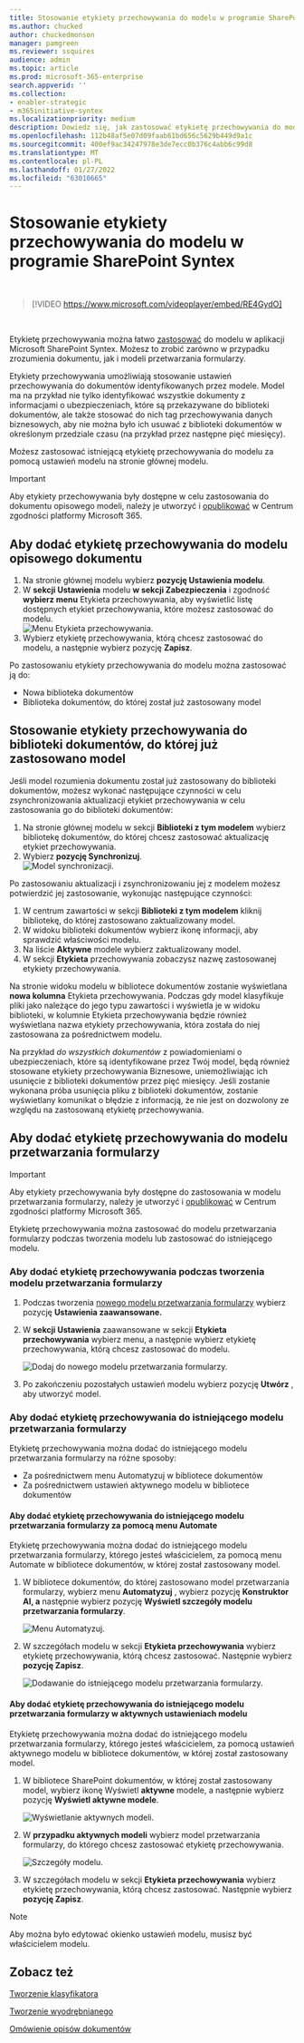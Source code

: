 ```yaml
---
title: Stosowanie etykiety przechowywania do modelu w programie SharePoint Syntex
ms.author: chucked
author: chuckedmonson
manager: pamgreen
ms.reviewer: ssquires
audience: admin
ms.topic: article
ms.prod: microsoft-365-enterprise
search.appverid: ''
ms.collection:
- enabler-strategic
- m365initiative-syntex
ms.localizationpriority: medium
description: Dowiedz się, jak zastosować etykietę przechowywania do modelu w programie SharePoint Syntex.
ms.openlocfilehash: 112b48af5e07d09faab61bd656c5629b449d9a1c
ms.sourcegitcommit: 400ef9ac34247978e3de7ecc0b376c4abb6c99d8
ms.translationtype: MT
ms.contentlocale: pl-PL
ms.lasthandoff: 01/27/2022
ms.locfileid: "63010665"
---
```

# <a name="apply-a-retention-label-to-a-model-in-sharepoint-syntex"></a>Stosowanie etykiety przechowywania do modelu w programie SharePoint Syntex

</br>

> [!VIDEO https://www.microsoft.com/videoplayer/embed/RE4GydO]  

</br>


Etykietę przechowywania można łatwo [zastosować](../compliance/retention.md) do modelu w aplikacji Microsoft SharePoint Syntex. Możesz to zrobić zarówno w przypadku zrozumienia dokumentu, jak i modeli przetwarzania formularzy.

Etykiety przechowywania umożliwiają stosowanie ustawień przechowywania do dokumentów identyfikowanych przez modele.  Model ma na przykład nie tylko identyfikować wszystkie dokumenty  z informacjami o ubezpieczeniach, które są przekazywane do biblioteki dokumentów, ale  także stosować do nich tag przechowywania danych biznesowych, aby nie można było ich usuwać z biblioteki dokumentów w określonym przedziale czasu (na przykład przez następne pięć miesięcy).

Możesz zastosować istniejącą etykietę przechowywania do modelu za pomocą ustawień modelu na stronie głównej modelu. 

> [!Important]
> Aby etykiety przechowywania były dostępne w celu zastosowania do dokumentu opisowego modeli, należy je utworzyć [](../compliance/file-plan-manager.md#create-retention-labels) i [opublikować](../compliance/create-apply-retention-labels.md#how-to-publish-retention-labels) w Centrum zgodności platformy Microsoft 365.

## <a name="to-add-a-retention-label-to-a-document-understanding-model"></a>Aby dodać etykietę przechowywania do modelu opisowego dokumentu

1. Na stronie głównej modelu wybierz **pozycję Ustawienia modelu**.</br>
2. W **sekcji Ustawienia** modelu **w sekcji Zabezpieczenia** i zgodność **wybierz menu** Etykieta przechowywania, aby wyświetlić listę dostępnych etykiet przechowywania, które możesz zastosować do modelu.</br>
 ![Menu Etykieta przechowywania.](../media/content-understanding/retention-labels-menu.png)</br> 
3. Wybierz etykietę przechowywania, którą chcesz zastosować do modelu, a następnie wybierz pozycję **Zapisz**.</br>

Po zastosowaniu etykiety przechowywania do modelu można zastosować ją do:
- Nowa biblioteka dokumentów
- Biblioteka dokumentów, do której został już zastosowany model
 
## <a name="apply-the-retention-label-to-a-document-library-to-which-the-model-is-already-applied"></a>Stosowanie etykiety przechowywania do biblioteki dokumentów, do której już zastosowano model

Jeśli model rozumienia dokumentu został już zastosowany do biblioteki dokumentów, możesz wykonać następujące czynności w celu zsynchronizowania aktualizacji etykiet przechowywania w celu zastosowania go do biblioteki dokumentów:</br>

1. Na stronie głównej modelu w sekcji **Biblioteki z tym modelem** wybierz bibliotekę dokumentów, do której chcesz zastosować aktualizację etykiet przechowywania. </br> 
2. Wybierz **pozycję Synchronizuj**. </br>
 ![Model synchronizacji.](../media/content-understanding/sync-model.png)</br> 


Po zastosowaniu aktualizacji i zsynchronizowaniu jej z modelem możesz potwierdzić jej zastosowanie, wykonując następujące czynności:

1. W centrum zawartości w sekcji **Biblioteki z tym modelem** kliknij bibliotekę, do której zastosowano zaktualizowany model. </br>
2. W widoku biblioteki dokumentów wybierz ikonę informacji, aby sprawdzić właściwości modelu.</br>  
3. Na liście **Aktywne** modele wybierz zaktualizowany model.</br>
4. W sekcji **Etykieta** przechowywania zobaczysz nazwę zastosowanej etykiety przechowywania.</br>


Na stronie widoku modelu w bibliotece dokumentów zostanie wyświetlana **nowa kolumna** Etykieta przechowywania.  Podczas gdy model klasyfikuje pliki jako należące do jego typu zawartości i wyświetla je w widoku biblioteki, w kolumnie Etykieta przechowywania będzie również wyświetlana nazwa etykiety przechowywania, która została do niej zastosowana za pośrednictwem modelu.


Na przykład *do wszystkich dokumentów* z powiadomieniami o ubezpieczeniach, które są identyfikowane  przez Twój model, będą również stosowane etykiety przechowywania Biznesowe, uniemożliwiając ich usunięcie z biblioteki dokumentów przez pięć miesięcy. Jeśli zostanie wykonana próba usunięcia pliku z biblioteki dokumentów, zostanie wyświetlany komunikat o błędzie z informacją, że nie jest on dozwolony ze względu na zastosowaną etykietę przechowywania.

## <a name="to-add-a-retention-label-to-a-form-processing-model"></a>Aby dodać etykietę przechowywania do modelu przetwarzania formularzy

> [!Important]
> Aby etykiety przechowywania były dostępne do zastosowania w modelu przetwarzania formularzy, należy je utworzyć [](../compliance/file-plan-manager.md#create-retention-labels) i [opublikować](../compliance/create-apply-retention-labels.md#how-to-publish-retention-labels) w Centrum zgodności platformy Microsoft 365.

Etykietę przechowywania można zastosować do modelu przetwarzania formularzy podczas tworzenia modelu lub zastosować do istniejącego modelu.

### <a name="to-add-a-retention-label-when-you-create-a-form-processing-model"></a>Aby dodać etykietę przechowywania podczas tworzenia modelu przetwarzania formularzy

1. Podczas tworzenia [nowego modelu przetwarzania formularzy](./create-a-form-processing-model.md) wybierz pozycję <b>Ustawienia zaawansowane.</b>
2. W <b>sekcji Ustawienia</b> zaawansowane w sekcji <b>Etykieta przechowywania</b> wybierz menu, a następnie wybierz etykietę przechowywania, którą chcesz zastosować do modelu.</b>

 
     ![Dodaj do nowego modelu przetwarzania formularzy.](../media/content-understanding/retention-label-forms.png)</br>

3.  Po zakończeniu pozostałych ustawień modelu wybierz pozycję <b>Utwórz</b> , aby utworzyć model.

### <a name="to-add-a-retention-label-to-an-existing-form-processing-model"></a>Aby dodać etykietę przechowywania do istniejącego modelu przetwarzania formularzy

Etykietę przechowywania można dodać do istniejącego modelu przetwarzania formularzy na różne sposoby:
- Za pośrednictwem menu Automatyzuj w bibliotece dokumentów
- Za pośrednictwem ustawień aktywnego modelu w bibliotece dokumentów 


#### <a name="to-add-a-retention-label-to-an-existing-form-processing-model-through-the-automate-menu"></a>Aby dodać etykietę przechowywania do istniejącego modelu przetwarzania formularzy za pomocą menu Automate

Etykietę przechowywania można dodać do istniejącego modelu przetwarzania formularzy, którego jesteś właścicielem, za pomocą menu Automate w bibliotece dokumentów, w której został zastosowany model.


1. W bibliotece dokumentów, do której zastosowano model przetwarzania formularzy, wybierz menu <b>Automatyzuj</b> , wybierz pozycję <b>Konstruktor AI, a</b> następnie wybierz pozycję <b>Wyświetl szczegóły modelu przetwarzania formularzy</b>.

   ![Menu Automatyzuj.](../media/content-understanding/automate-menu.png)</br>

2. W szczegółach modelu w sekcji <b>Etykieta przechowywania</b> wybierz etykietę przechowywania, którą chcesz zastosować.  Następnie wybierz <b>pozycję Zapisz</b>.

     ![Dodawanie do istniejącego modelu przetwarzania formularzy.](../media/content-understanding/retention-label-model-details.png)</br> 

#### <a name="to-add-a-retention-label-to-an-existing-form-processing-model-in-the-active-model-settings"></a>Aby dodać etykietę przechowywania do istniejącego modelu przetwarzania formularzy w aktywnych ustawieniach modelu

Etykietę przechowywania można dodać do istniejącego modelu przetwarzania formularzy, którego jesteś właścicielem, za pomocą ustawień aktywnego modelu w bibliotece dokumentów, w której został zastosowany model.

1. W bibliotece SharePoint dokumentów, w której został zastosowany model, wybierz ikonę Wyświetl <b>aktywne</b> modele, a następnie wybierz pozycję <b>Wyświetl aktywne modele</b>.</b>

   ![Wyświetlanie aktywnych modeli.](../media/content-understanding/info-du.png)</br> 

2. W <b>przypadku aktywnych modeli</b> wybierz model przetwarzania formularzy, do którego chcesz zastosować etykietę przechowywania.

     ![Szczegóły modelu.](../media/content-understanding/retention-label-model-details.png)</br> 


3. W szczegółach modelu w sekcji <b>Etykieta przechowywania</b> wybierz etykietę przechowywania, którą chcesz zastosować.  Następnie wybierz <b>pozycję Zapisz</b>.

> [!NOTE]
> Aby można było edytować okienko ustawień modelu, musisz być właścicielem modelu. 


## <a name="see-also"></a>Zobacz też
[Tworzenie klasyfikatora](create-a-classifier.md)

[Tworzenie wyodrębnianego](create-an-extractor.md)

[Omówienie opisów dokumentów](document-understanding-overview.md)
